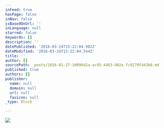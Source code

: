 ```yaml
---
inFeed: true
hasPage: false
inNav: false
isBasedOnUrl: ''
inLanguage: null
starred: false
keywords: []
description: ''
datePublished: '2016-03-24T15:22:04.982Z'
dateModified: '2016-03-24T15:22:04.544Z'
title: ''
author: []
sourcePath: _posts/2016-01-27-3d096d2a-ac95-4463-902e-fc8270f443b0.md
published: true
authors: []
publisher:
  name: null
  domain: null
  url: null
  favicon: null
_type: Blurb

---
```

![](https://s3-us-west-2.amazonaws.com/the-grid-img/p/2b475e3680cca9b1b787b4b019ac6d413402c7b3.jpg)